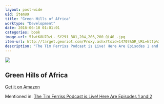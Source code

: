 ```yaml
---
layout: post-wide
uid: item89
title: "Green Hills of Africa"
worktype: "Development"
date: 2016-06-10 01:01:01
categories: book
image-url: 51wtK8U7DzL._SY291_BO1,204,203,200_QL40_.jpg
item-url: http://target.georiot.com/Proxy.ashx?tsid=14707&GR_URL=http%3A%2F%2Fwww.amazon.com%2FGreen-Hills-Africa-Ernest-Hemingway%2Fdp%2FB003AWQRXE%2F
description: "The Tim Ferriss Podcast is Live! Here Are Episodes 1 and 2"
---
```

<a href="http://target.georiot.com/Proxy.ashx?tsid=14707&GR_URL=http%3A%2F%2Fwww.amazon.com%2FGreen-Hills-Africa-Ernest-Hemingway%2Fdp%2FB003AWQRXE%2F" target="blank"><img src="../../../../img/thumbs/51wtK8U7DzL._SY291_BO1,204,203,200_QL40_.jpg" class="prod-img"></a>
<h2>Green Hills of Africa</h2>
<p><a href="http://target.georiot.com/Proxy.ashx?tsid=14707&GR_URL=http%3A%2F%2Fwww.amazon.com%2FGreen-Hills-Africa-Ernest-Hemingway%2Fdp%2FB003AWQRXE%2F" target="blank">Get it on Amazon</a><p>
<p>Mentioned in: <a href="http://fourhourworkweek.com/2014/04/22/tim-ferriss-podcast/comment-page-6/" target="blank">The Tim Ferriss Podcast is Live! Here Are Episodes 1 and 2</a></p>
